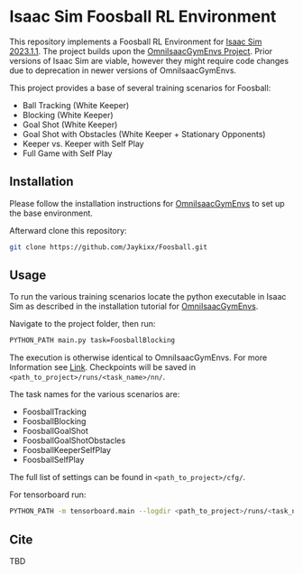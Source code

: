 # Isaac Sim Foosball RL Environment
This repository implements a Foosball RL Environment for [Isaac Sim 2023.1.1](https://docs.omniverse.nvidia.com/app_isaacsim/app_isaacsim/overview.html). The project builds upon the [OmniIsaacGymEnvs Project](https://github.com/NVIDIA-Omniverse/OmniIsaacGymEnvs/tree/release/2023.1.1). Prior versions of Isaac Sim are viable, however they might require
code changes due to deprecation in newer versions of OmniIsaacGymEnvs. 

This project provides a base of several training scenarios for Foosball:
- Ball Tracking (White Keeper)
- Blocking (White Keeper)
- Goal Shot (White Keeper)
- Goal Shot with Obstacles (White Keeper + Stationary Opponents)
- Keeper vs. Keeper with Self Play
- Full Game with Self Play

## Installation
Please follow the installation instructions for [OmniIsaacGymEnvs](https://github.com/NVIDIA-Omniverse/OmniIsaacGymEnvs/tree/release/2023.1.1) to set up the base environment.

Afterward clone this repository:
```bash
git clone https://github.com/Jaykixx/Foosball.git
```

## Usage
To run the various training scenarios locate the python executable in Isaac Sim as described in the installation tutorial for [OmniIsaacGymEnvs](https://github.com/NVIDIA-Omniverse/OmniIsaacGymEnvs/tree/release/2023.1.1).

Navigate to the project folder, then run:
```bash
PYTHON_PATH main.py task=FoosballBlocking
```
The execution is otherwise identical to OmniIsaacGymEnvs. For more Information see [Link](https://github.com/NVIDIA-Omniverse/OmniIsaacGymEnvs/tree/release/2023.1.1?tab=readme-ov-file#running-the-examples). Checkpoints will be saved in ``<path_to_project>/runs/<task_name>/nn/``.

The task names for the various scenarios are:
- FoosballTracking
- FoosballBlocking
- FoosballGoalShot
- FoosballGoalShotObstacles
- FoosballKeeperSelfPlay
- FoosballSelfPlay

The full list of settings can be found in ``<path_to_project>/cfg/``.

For tensorboard run:
```bash
PYTHON_PATH -m tensorboard.main --logdir <path_to_project>/runs/<task_name>/summaries
```

## Cite
TBD